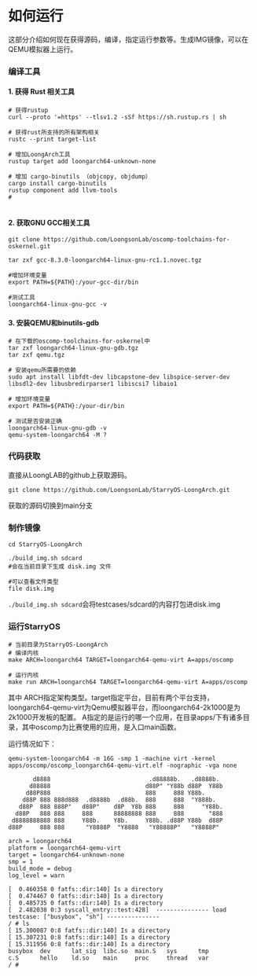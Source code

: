
# 如何运行
这部分介绍如何现在获得源码，编译，指定运行参数等。生成IMG镜像，可以在QEMU模拟器上运行。


### 编译工具

#### 1. 获得 Rust 相关工具

``` shell 
# 获得rustup
curl --proto '=https' --tlsv1.2 -sSf https://sh.rustup.rs | sh

# 获得rust所支持的所有架构相关
rustc --print target-list

# 增加LoongArch工具
rustup target add loongarch64-unknown-none

# 增加 cargo-binutils （objcopy, objdump）
cargo install cargo-binutils
rustup component add llvm-tools
#


```

#### 2. 获取GNU GCC相关工具

```shell 
git clone https://github.com/LoongsonLab/oscomp-toolchains-for-oskernel.git

tar zxf gcc-8.3.0-loongarch64-linux-gnu-rc1.1.novec.tgz

#增加环境变量
export PATH=${PATH}:/your-gcc-dir/bin

#测试工具
loongarch64-linux-gnu-gcc -v

```

#### 3. 安装QEMU和binutils-gdb

```shell
# 在下载的oscomp-toolchains-for-oskernel中
tar zxf loongarch64-linux-gnu-gdb.tgz
tar zxf qemu.tgz

# 安装qemu所需要的依赖
sudo apt install libfdt-dev libcapstone-dev libspice-server-dev libsdl2-dev libusbredirparser1 libiscsi7 libaio1

# 增加环境变量
export PATH=${PATH}:/your-dir/bin

# 测试是否安装正确
loongarch64-linux-gnu-gdb -v
qemu-system-loongarch64 -M ?

```

### 代码获取
直接从LoongLAB的github上获取源码。

```shell
git clone https://github.com/LoongsonLab/StarryOS-LoongArch.git
```

获取的源码切换到main分支

### 制作镜像
```shell
cd StarryOS-LoongArch

./build_img.sh sdcard
#会在当前目录下生成 disk.img 文件

#可以查看文件类型
file disk.img

```
`./build_img.sh sdcard`会将testcases/sdcard的内容打包进disk.img

### 运行StarryOS

```shell
# 当前目录为StarryOS-LoongArch
# 编译内核
make ARCH=loongarch64 TARGET=loongarch64-qemu-virt A=apps/oscomp

# 运行内核
make run ARCH=loongarch64 TARGET=loongarch64-qemu-virt A=apps/oscomp
```

其中 ARCH指定架构类型。target指定平台，目前有两个平台支持，loongarch64-qemu-virt为Qemu模拟器平台，而loongarch64-2k1000是为2k1000开发板的配置。
A指定的是运行的哪一个应用，在目录apps/下有诸多目录，其中oscomp为比赛使用的应用，是入口main函数。

运行情况如下：

```shell
qemu-system-loongarch64 -m 16G -smp 1 -machine virt -kernel apps/oscomp/oscomp_loongarch64-qemu-virt.elf -nographic -vga none

       d8888                            .d88888b.   .d8888b.
      d88888                           d88P" "Y88b d88P  Y88b
     d88P888                           888     888 Y88b.
    d88P 888 888d888  .d8888b  .d88b.  888     888  "Y888b.
   d88P  888 888P"   d88P"    d8P  Y8b 888     888     "Y88b.
  d88P   888 888     888      88888888 888     888       "888
 d8888888888 888     Y88b.    Y8b.     Y88b. .d88P Y88b  d88P
d88P     888 888      "Y8888P  "Y8888   "Y88888P"   "Y8888P"

arch = loongarch64
platform = loongarch64-qemu-virt
target = loongarch64-unknown-none
smp = 1
build_mode = debug
log_level = warn

[  0.460358 0 fatfs::dir:140] Is a directory
[  0.474467 0 fatfs::dir:140] Is a directory
[  0.485735 0 fatfs::dir:140] Is a directory
[  2.482038 0:3 syscall_entry::test:428]  --------------- load testcase: ["busybox", "sh"] --------------- 
/ # ls
[ 15.300087 0:8 fatfs::dir:140] Is a directory
[ 15.307231 0:8 fatfs::dir:140] Is a directory
[ 15.311956 0:8 fatfs::dir:140] Is a directory
busybox  dev      lat_sig  libc.so  main.S   sys      tmp
c.S      hello    ld.so    main     proc     thread   var
/ # 
```
